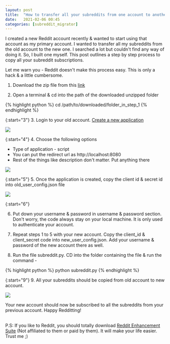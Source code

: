 ```yaml
---
layout: post
title:  "How to transfer all your subreddits from one account to another"
date:   2021-02-06 00:45
categories: [subreddit_migrator]
---
```


I created a new Reddit account recently & wanted to start using that account as my primary account. I wanted to transfer all my subreddits from the old account to the new one. I searched a lot but couldn't find any way of doing it. So, I built one myself. This post outlines a step by step process to copy all your subreddit subscriptions.

Let me warn you - Reddit doesn't make this process easy. This is only a hack & a little cumbersome.

1.  Download the zip file from this <a href="https://github.com/piyushkhemka/Subreddit-Migrator" target="_blank"> link</a>

2.  Open a terminal & cd into the path of the downloaded unzipped folder

{% highlight python %}
cd /path/to/downloaded/folder_in_step_1
{% endhighlight %}

{:start="3"}
3.  Login to your old account. <a href="https://www.reddit.com/prefs/apps" target="_blank"> Create a new application</a>

<img src="/blog/assets/images/post_images/subreddit_migrator/1.png"/>

{:start="4"}
4.  Choose the following options

- Type of application - script
- You can put the redirect url as http://localhost:8080
- Rest of the things like description don't matter. Put anything there

<img src="/blog/assets/images/post_images/subreddit_migrator/2.png"/>

{:start="5"}
5.  Once the application is created, copy the client id & secret id into old_user_config.json file

<img src="/blog/assets/images/post_images/subreddit_migrator/3.png"/>

{:start="6"}

6.  Put down your username & password in username & password section. Don't worry, the code always stay on your local machine. It is only used to authenticate your account.

7.  Repeat steps 1 to 5 with your new account. Copy the client_id & client_secret code into new_user_config.json. Add your username & password of the new account there as well.

8.  Run the file subreddit.py. CD into the folder containing the file & run the command -

{% highlight python %}
python subreddit.py
{% endhighlight %}

{:start="9"}
9. All your subreddits should be copied from old account to new account.

<img src="/blog/assets/images/post_images/subreddit_migrator/4.png"/>



Your new account should now be subscribed to all the subreddits from your previous account. Happy Redditting! 

<br/>
P.S: If you like to Reddit, you should totally download
<a href="https://redditenhancementsuite.com/" target="_blank"> Reddit Enhancement Suite</a> (Not affiliated to them or paid by them). It will make your life easier. Trust me ;)
